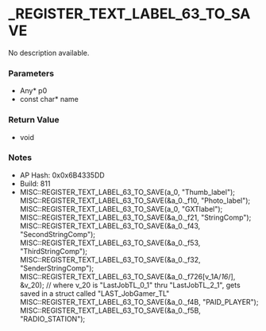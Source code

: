 # _REGISTER_TEXT_LABEL_63_TO_SAVE

No description available.

### Parameters
* Any* p0
* const char* name

### Return Value
* void

### Notes
* AP Hash: 0x0x6B4335DD
* Build: 811
* MISC::REGISTER_TEXT_LABEL_63_TO_SAVE(a_0, "Thumb_label");
MISC::REGISTER_TEXT_LABEL_63_TO_SAVE(&a_0._f10, "Photo_label");
MISC::REGISTER_TEXT_LABEL_63_TO_SAVE(a_0, "GXTlabel");
MISC::REGISTER_TEXT_LABEL_63_TO_SAVE(&a_0._f21, "StringComp");
MISC::REGISTER_TEXT_LABEL_63_TO_SAVE(&a_0._f43, "SecondStringComp");
MISC::REGISTER_TEXT_LABEL_63_TO_SAVE(&a_0._f53, "ThirdStringComp");
MISC::REGISTER_TEXT_LABEL_63_TO_SAVE(&a_0._f32, "SenderStringComp");
MISC::REGISTER_TEXT_LABEL_63_TO_SAVE(&a_0._f726[v_1A/*16*/], &v_20); // where v_20 is "LastJobTL_0_1" thru "LastJobTL_2_1", gets saved in a struct called "LAST_JobGamer_TL"
MISC::REGISTER_TEXT_LABEL_63_TO_SAVE(&a_0._f4B, "PAID_PLAYER");
MISC::REGISTER_TEXT_LABEL_63_TO_SAVE(&a_0._f5B, "RADIO_STATION");

